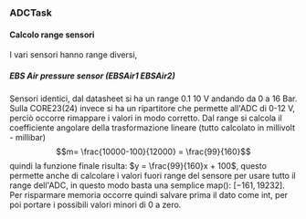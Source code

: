 ### ADCTask
#### Calcolo range sensori
I vari sensori hanno range diversi, 
##### EBS Air pressure sensor (EBSAir1 EBSAir2)
Sensori identici, dal datasheet si ha un range 0.1 10 V andando da 0 a 16 Bar. Sulla CORE23(24) invece si ha un ripartitore che permette all'ADC di 0-12 V, perciò occorre rimappare i valori in modo corretto. Dal range si calcola il coefficiente angolare della trasformazione lineare (tutto calcolato in millivolt - millibar) $$m= \frac{10000-100}{12000} = \frac{99}{160}$$ quindi la funzione finale risulta: $y = \frac{99}{160}x + 100$, questo permette anche di calcolare i valori fuori range del sensore per usare tutto il range dell'ADC, in questo modo basta una semplice map(): $[-161, 19232]$. Per risparmare memoria occorre quindi salvare prima il dato come int, per poi portare i possibili valori minori di 0 a zero.